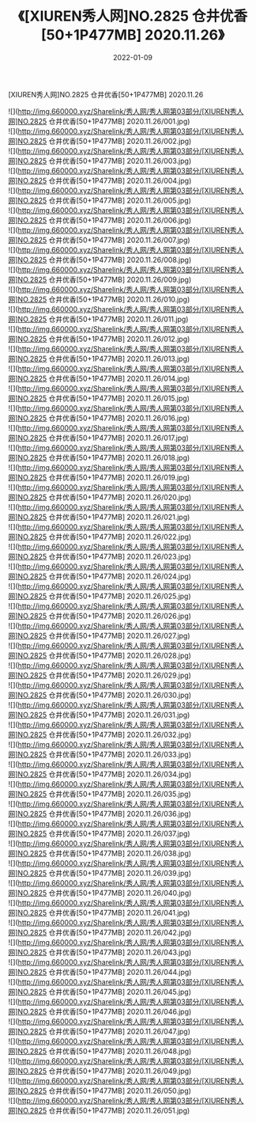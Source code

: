 ﻿---
layout: post
title:  《[XIUREN秀人网]NO.2825 仓井优香[50+1P477MB] 2020.11.26》
date:   2022-01-09
img: http://img.660000.xyz/Sharelink/秀人网/秀人网第03部分/[XIUREN秀人网]NO.2825 仓井优香[50+1P477MB] 2020.11.26/000.jpg
categories: [美女, 清纯, 唯美]
---

[XIUREN秀人网]NO.2825 仓井优香[50+1P477MB] 2020.11.26

 ![](http://img.660000.xyz/Sharelink/秀人网/秀人网第03部分/[XIUREN秀人网]NO.2825 仓井优香[50+1P477MB] 2020.11.26/001.jpg) <br>![](http://img.660000.xyz/Sharelink/秀人网/秀人网第03部分/[XIUREN秀人网]NO.2825 仓井优香[50+1P477MB] 2020.11.26/002.jpg) <br>![](http://img.660000.xyz/Sharelink/秀人网/秀人网第03部分/[XIUREN秀人网]NO.2825 仓井优香[50+1P477MB] 2020.11.26/003.jpg) <br>![](http://img.660000.xyz/Sharelink/秀人网/秀人网第03部分/[XIUREN秀人网]NO.2825 仓井优香[50+1P477MB] 2020.11.26/004.jpg) <br>![](http://img.660000.xyz/Sharelink/秀人网/秀人网第03部分/[XIUREN秀人网]NO.2825 仓井优香[50+1P477MB] 2020.11.26/005.jpg) <br>![](http://img.660000.xyz/Sharelink/秀人网/秀人网第03部分/[XIUREN秀人网]NO.2825 仓井优香[50+1P477MB] 2020.11.26/006.jpg) <br>![](http://img.660000.xyz/Sharelink/秀人网/秀人网第03部分/[XIUREN秀人网]NO.2825 仓井优香[50+1P477MB] 2020.11.26/007.jpg) <br>![](http://img.660000.xyz/Sharelink/秀人网/秀人网第03部分/[XIUREN秀人网]NO.2825 仓井优香[50+1P477MB] 2020.11.26/008.jpg) <br>![](http://img.660000.xyz/Sharelink/秀人网/秀人网第03部分/[XIUREN秀人网]NO.2825 仓井优香[50+1P477MB] 2020.11.26/009.jpg) <br>![](http://img.660000.xyz/Sharelink/秀人网/秀人网第03部分/[XIUREN秀人网]NO.2825 仓井优香[50+1P477MB] 2020.11.26/010.jpg) <br>![](http://img.660000.xyz/Sharelink/秀人网/秀人网第03部分/[XIUREN秀人网]NO.2825 仓井优香[50+1P477MB] 2020.11.26/011.jpg) <br>![](http://img.660000.xyz/Sharelink/秀人网/秀人网第03部分/[XIUREN秀人网]NO.2825 仓井优香[50+1P477MB] 2020.11.26/012.jpg) <br>![](http://img.660000.xyz/Sharelink/秀人网/秀人网第03部分/[XIUREN秀人网]NO.2825 仓井优香[50+1P477MB] 2020.11.26/013.jpg) <br>![](http://img.660000.xyz/Sharelink/秀人网/秀人网第03部分/[XIUREN秀人网]NO.2825 仓井优香[50+1P477MB] 2020.11.26/014.jpg) <br>![](http://img.660000.xyz/Sharelink/秀人网/秀人网第03部分/[XIUREN秀人网]NO.2825 仓井优香[50+1P477MB] 2020.11.26/015.jpg) <br>![](http://img.660000.xyz/Sharelink/秀人网/秀人网第03部分/[XIUREN秀人网]NO.2825 仓井优香[50+1P477MB] 2020.11.26/016.jpg) <br>![](http://img.660000.xyz/Sharelink/秀人网/秀人网第03部分/[XIUREN秀人网]NO.2825 仓井优香[50+1P477MB] 2020.11.26/017.jpg) <br>![](http://img.660000.xyz/Sharelink/秀人网/秀人网第03部分/[XIUREN秀人网]NO.2825 仓井优香[50+1P477MB] 2020.11.26/018.jpg) <br>![](http://img.660000.xyz/Sharelink/秀人网/秀人网第03部分/[XIUREN秀人网]NO.2825 仓井优香[50+1P477MB] 2020.11.26/019.jpg) <br>![](http://img.660000.xyz/Sharelink/秀人网/秀人网第03部分/[XIUREN秀人网]NO.2825 仓井优香[50+1P477MB] 2020.11.26/020.jpg) <br>![](http://img.660000.xyz/Sharelink/秀人网/秀人网第03部分/[XIUREN秀人网]NO.2825 仓井优香[50+1P477MB] 2020.11.26/021.jpg) <br>![](http://img.660000.xyz/Sharelink/秀人网/秀人网第03部分/[XIUREN秀人网]NO.2825 仓井优香[50+1P477MB] 2020.11.26/022.jpg) <br>![](http://img.660000.xyz/Sharelink/秀人网/秀人网第03部分/[XIUREN秀人网]NO.2825 仓井优香[50+1P477MB] 2020.11.26/023.jpg) <br>![](http://img.660000.xyz/Sharelink/秀人网/秀人网第03部分/[XIUREN秀人网]NO.2825 仓井优香[50+1P477MB] 2020.11.26/024.jpg) <br>![](http://img.660000.xyz/Sharelink/秀人网/秀人网第03部分/[XIUREN秀人网]NO.2825 仓井优香[50+1P477MB] 2020.11.26/025.jpg) <br>![](http://img.660000.xyz/Sharelink/秀人网/秀人网第03部分/[XIUREN秀人网]NO.2825 仓井优香[50+1P477MB] 2020.11.26/026.jpg) <br>![](http://img.660000.xyz/Sharelink/秀人网/秀人网第03部分/[XIUREN秀人网]NO.2825 仓井优香[50+1P477MB] 2020.11.26/027.jpg) <br>![](http://img.660000.xyz/Sharelink/秀人网/秀人网第03部分/[XIUREN秀人网]NO.2825 仓井优香[50+1P477MB] 2020.11.26/028.jpg) <br>![](http://img.660000.xyz/Sharelink/秀人网/秀人网第03部分/[XIUREN秀人网]NO.2825 仓井优香[50+1P477MB] 2020.11.26/029.jpg) <br>![](http://img.660000.xyz/Sharelink/秀人网/秀人网第03部分/[XIUREN秀人网]NO.2825 仓井优香[50+1P477MB] 2020.11.26/030.jpg) <br>![](http://img.660000.xyz/Sharelink/秀人网/秀人网第03部分/[XIUREN秀人网]NO.2825 仓井优香[50+1P477MB] 2020.11.26/031.jpg) <br>![](http://img.660000.xyz/Sharelink/秀人网/秀人网第03部分/[XIUREN秀人网]NO.2825 仓井优香[50+1P477MB] 2020.11.26/032.jpg) <br>![](http://img.660000.xyz/Sharelink/秀人网/秀人网第03部分/[XIUREN秀人网]NO.2825 仓井优香[50+1P477MB] 2020.11.26/033.jpg) <br>![](http://img.660000.xyz/Sharelink/秀人网/秀人网第03部分/[XIUREN秀人网]NO.2825 仓井优香[50+1P477MB] 2020.11.26/034.jpg) <br>![](http://img.660000.xyz/Sharelink/秀人网/秀人网第03部分/[XIUREN秀人网]NO.2825 仓井优香[50+1P477MB] 2020.11.26/035.jpg) <br>![](http://img.660000.xyz/Sharelink/秀人网/秀人网第03部分/[XIUREN秀人网]NO.2825 仓井优香[50+1P477MB] 2020.11.26/036.jpg) <br>![](http://img.660000.xyz/Sharelink/秀人网/秀人网第03部分/[XIUREN秀人网]NO.2825 仓井优香[50+1P477MB] 2020.11.26/037.jpg) <br>![](http://img.660000.xyz/Sharelink/秀人网/秀人网第03部分/[XIUREN秀人网]NO.2825 仓井优香[50+1P477MB] 2020.11.26/038.jpg) <br>![](http://img.660000.xyz/Sharelink/秀人网/秀人网第03部分/[XIUREN秀人网]NO.2825 仓井优香[50+1P477MB] 2020.11.26/039.jpg) <br>![](http://img.660000.xyz/Sharelink/秀人网/秀人网第03部分/[XIUREN秀人网]NO.2825 仓井优香[50+1P477MB] 2020.11.26/040.jpg) <br>![](http://img.660000.xyz/Sharelink/秀人网/秀人网第03部分/[XIUREN秀人网]NO.2825 仓井优香[50+1P477MB] 2020.11.26/041.jpg) <br>![](http://img.660000.xyz/Sharelink/秀人网/秀人网第03部分/[XIUREN秀人网]NO.2825 仓井优香[50+1P477MB] 2020.11.26/042.jpg) <br>![](http://img.660000.xyz/Sharelink/秀人网/秀人网第03部分/[XIUREN秀人网]NO.2825 仓井优香[50+1P477MB] 2020.11.26/043.jpg) <br>![](http://img.660000.xyz/Sharelink/秀人网/秀人网第03部分/[XIUREN秀人网]NO.2825 仓井优香[50+1P477MB] 2020.11.26/044.jpg) <br>![](http://img.660000.xyz/Sharelink/秀人网/秀人网第03部分/[XIUREN秀人网]NO.2825 仓井优香[50+1P477MB] 2020.11.26/045.jpg) <br>![](http://img.660000.xyz/Sharelink/秀人网/秀人网第03部分/[XIUREN秀人网]NO.2825 仓井优香[50+1P477MB] 2020.11.26/046.jpg) <br>![](http://img.660000.xyz/Sharelink/秀人网/秀人网第03部分/[XIUREN秀人网]NO.2825 仓井优香[50+1P477MB] 2020.11.26/047.jpg) <br>![](http://img.660000.xyz/Sharelink/秀人网/秀人网第03部分/[XIUREN秀人网]NO.2825 仓井优香[50+1P477MB] 2020.11.26/048.jpg) <br>![](http://img.660000.xyz/Sharelink/秀人网/秀人网第03部分/[XIUREN秀人网]NO.2825 仓井优香[50+1P477MB] 2020.11.26/049.jpg) <br>![](http://img.660000.xyz/Sharelink/秀人网/秀人网第03部分/[XIUREN秀人网]NO.2825 仓井优香[50+1P477MB] 2020.11.26/050.jpg) <br>![](http://img.660000.xyz/Sharelink/秀人网/秀人网第03部分/[XIUREN秀人网]NO.2825 仓井优香[50+1P477MB] 2020.11.26/051.jpg) <br>